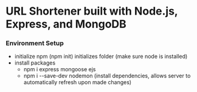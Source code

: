 # URL Shortener built with Node.js, Express, and MongoDB

### Environment Setup
* initialize npm (npm init) initializes folder (make sure node is installed)
* install packages
    * npm i express mongoose ejs
    * npm i --save-dev nodemon (install dependencies, allows server to automatically refresh upon made changes)
